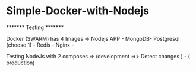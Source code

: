 # Simple-Docker-with-Nodejs

******* Testing *******

Docker (SWARM) has 4 Images =>
                               Nodejs APP -
                               MongoDB- Postgresql  (choose 1) -
                               Redis -
                               Nginx -

Testing NodeJs with 2 composes  => (development =>> Detect changes ) - ( production)
